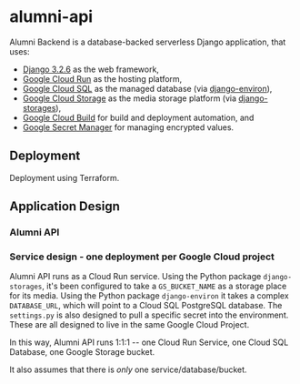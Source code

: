 # alumni-api
Alumni Backend is a database-backed serverless Django application, that uses: 

 * [Django 3.2.6](https://docs.djangoproject.com/en/3.2.6/) as the web framework,
 * [Google Cloud Run](https://cloud.google.com/run/) as the hosting platform,
 * [Google Cloud SQL](https://cloud.google.com/sql/) as the managed database (via [django-environ](https://django-environ.readthedocs.io/en/latest/)), 
 * [Google Cloud Storage](https://cloud.google.com/storage/) as the media storage platform (via [django-storages](https://django-storages.readthedocs.io/en/latest/)),
 * [Google Cloud Build](https://cloud.google.com/cloud-build/) for build and deployment automation, and
 * [Google Secret Manager](https://cloud.google.com/secret-manager/) for managing encrypted values.

## Deployment

Deployment using Terraform.  

## Application Design

### Alumni API

### Service design - one deployment per Google Cloud project

Alumni API runs as a Cloud Run service. 
Using the Python package `django-storages`, it's been configured to take a `GS_BUCKET_NAME` as a storage place for its media. 
Using the Python package `django-environ` it takes a complex `DATABASE_URL`, which will point to a Cloud SQL PostgreSQL database. 
The `settings.py` is also designed to pull a specific secret into the environment. 
These are all designed to live in the same Google Cloud Project.

In this way, Alumni API runs 1:1:1 -- 
one Cloud Run Service, 
one Cloud SQL Database, 
one Google Storage bucket. 

It also assumes that there is *only* one service/database/bucket. 
